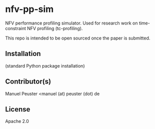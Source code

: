 # nfv-pp-sim

NFV performance profiling simulator. Used for research work on time-constraint NFV profiling (tc-profiling).

This repo is intended to be open sourced once the paper is submitted.

## Installation

(standard Python package installation)

## Contributor(s)

Manuel Peuster <manuel (at) peuster (dot) de

## License

Apache 2.0
